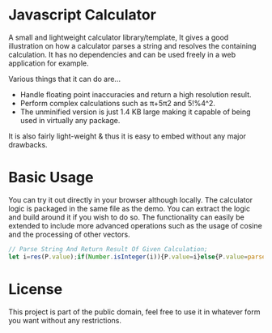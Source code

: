 # Javascript Calculator
A small and lightweight calculator library/template, It gives a good illustration on how a calculator parses a string and resolves the containing calculation. 
It has no dependencies and can be used freely in a web application for example. 

Various things that it can do are...
* Handle floating point inaccuracies and return a high resolution result.
* Perform complex calculations such as π+5π2 and 5!%4^2.
* The unminified version is just 1.4 KB large making it capable of being used in virtually any package.

It is also fairly light-weight & thus it is easy to embed without any major drawbacks.

# Basic Usage
You can try it out directly in your browser although locally. The calculator logic is packaged in the same file as the demo. You can extract the logic and build around it if you wish to do so.
The functionality can easily be extended to include more advanced operations such as the usage of cosine and the processing of other vectors.


```javascript
// Parse String And Return Result Of Given Calculation;
let i=res(P.value);if(Number.isInteger(i)){P.value=i}else{P.value=parseFloat(i.toFixed(8))};P.focus();
```

# License
This project is part of the public domain, feel free to use it in whatever form you want without any restrictions.
